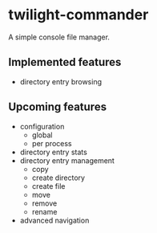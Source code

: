 # twilight-commander
A simple console file manager.

## Implemented features
* directory entry browsing

## Upcoming features
* configuration
  * global
  * per process
* directory entry stats
* directory entry management
  * copy
  * create directory
  * create file
  * move
  * remove
  * rename
* advanced navigation
